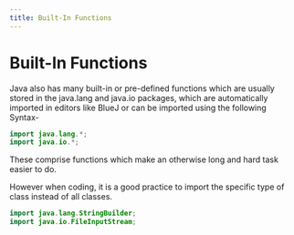 ```yaml
---
title: Built-In Functions
---
```

# Built-In Functions

Java also has many built-in or pre-defined functions which are usually stored in the java.lang and java.io packages,
which are automatically imported in editors like BlueJ or can be imported using the following Syntax-
```java
import java.lang.*;
import java.io.*;
```

These comprise functions which make an otherwise long and hard task easier to do. 

However when coding, it is a good practice to import the specific type of class instead of all classes.
```java
import java.lang.StringBuilder;
import java.io.FileInputStream;
```
